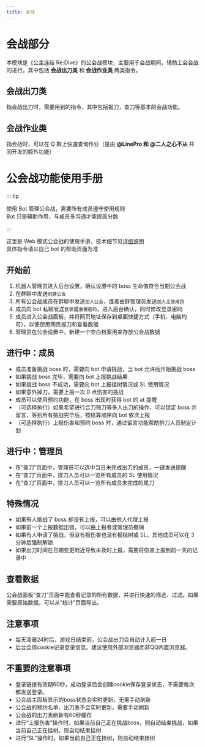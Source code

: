 ```yaml
---
title: 会战 
---
```


# 会战部分

本模块是《公主连结 Re:Dive》的公会战模块，主要用于会战期间，辅助工会会战的进行。其中包括 **会战出刀类** 和 **会战作业类** 两类指令。  
## 会战出刀类
指会战出刀时，需要用到的指令，其中包括报刀，查刀等基本的会战功能。 
## 会战作业类
指会战时，可以在 Q 群上快速查询作业（是由 **@LinePro 和 @二人之心不从** 共同开发的额外功能）  

# 公会战功能使用手册

::: tip

使用 Bot 管理公会战，需要所有成员遵守使用规则  
Bot 只是辅助作用，与成员多沟通才能提高分数

:::

这里是 Web 模式公会战的使用手册，技术细节见[详细说明](./web-clanbattle.md)  
具体指令请以自己 bot 的帮助页面为准

## 开始前

1. 机器人管理员进入后台设置，确认设置中的 boss 生命值符合当期公会战
1. 在群聊中发送`创建公会`
1. 所有公会战成员在群聊中发送`加入公会`，或者由群管理员发送`加入全部成员`
1. 成员向 bot 私聊发送`登录`或`重置密码`，进入后台确认，同时修改登录密码
1. 成员进入公会战面板，并将网页地址保存到桌面快捷方式（手机、电脑均可），以便使用网页报刀和查看数据
1. 管理员在公会设置中，新建一个空白档案用来存放公会战数据

## 进行中：成员

- 成员准备挑战 boss 时，需要向 bot 申请挑战，当 bot 允许后开始挑战 boss
- 如果挑战 boss 完毕，需要向 bot 上报挑战结果
- 如果挑战 boss 不成功，需要向 bot 上报挂树情况或 SL 使用情况
- 如果意外掉刀，需要上报一次 0 点伤害的挑战
- 成员可以使用预约功能，在 boss 出现时获得 bot 的 at 提醒
- （可选择执行）如果希望进行合刀筛刀等多人出刀的操作，可以锁定 boss 并留言，等到所有挑战完毕后，按结算顺序向 bot 依次上报
- （可选择执行）上报伤害和预约 boss 时，通过留言功能帮助排刀人员制定计划

## 进行中：管理员

- 在“查刀”页面中，管理员可以选中当日未完成出刀的成员，一键发送提醒
- 在“查刀”页面中，排刀人员可以一览所有成员的 SL 使用情况
- 在“查刀”页面中，排刀人员可以一览所有成员未完成的尾刀

## 特殊情况

- 如果有人挑战了 boss 却没有上报，可以由他人代理上报
- 如果前一个上报数据出错，可以由上报者或管理员撤销
- 如果有人申请了挑战，但没有报伤害也没有报挂树或 SL，其他成员可以在 3 分钟后强制解锁
- 如果出刀时间在日期变更附近导致未及时上报，需要将伤害上报到前一天的记录中

## 查看数据

公会战面板“查刀”页面中能查看记录的所有数据，并进行快速的筛选、过滤。如果需要原始数据，可以从“统计”页面导出。

## 注意事项

- 每天凌晨24时后、游戏日结束前，公会战出刀会自动计入前一日
- 后台会用cookie记录登录信息。建议使用外部浏览器而非QQ内置浏览器。

## 不重要的注意事项

- 登录链接有效期60秒，成功登录后会创建cookie保存登录状态，不需要每次都发送登录。
- 公会战主面板显示的boss状态会实时更新，无需手动刷新
- 公会战的预约名单、出刀表不会实时更新，需要手动刷新
- 公会战的出刀表刷新有60秒缓存
- 进行“上报伤害”操作时，如果当前自己正在挑战boss，则自动结束挑战，如果当前自己正在挂树，则自动结束挂树
- 进行“SL”操作时，如果当前自己正在挂树，则自动结束挂树